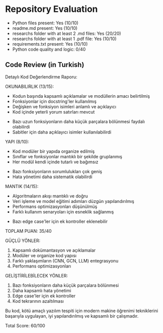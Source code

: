 
# Repository Evaluation

- Python files present: Yes (10/10)
- readme.md present: Yes (10/10)
- researchs folder with at least 2 .md files: Yes (20/20)
- researchs folder with at least 1 .pdf file: Yes (10/10)
- requirements.txt present: Yes (10/10)
- Python code quality and logic: 0/40

## Code Review (in Turkish)
Detaylı Kod Değerlendirme Raporu:

OKUNABILIRLIK (13/15):
+ Kodun başında kapsamlı açıklamalar ve modüllerin amacı belirtilmiş
+ Fonksiyonlar için docstring'ler kullanılmış
+ Değişken ve fonksiyon isimleri anlamlı ve açıklayıcı
+ Kod içinde yeterli yorum satırları mevcut
- Bazı uzun fonksiyonların daha küçük parçalara bölünmesi faydalı olabilirdi
- Sabitler için daha açıklayıcı isimler kullanılabilirdi

YAPI (8/10):
+ Kod modüler bir yapıda organize edilmiş
+ Sınıflar ve fonksiyonlar mantıklı bir şekilde gruplanmış
+ Her modül kendi içinde tutarlı ve bağımsız
- Bazı fonksiyonların sorumlulukları çok geniş
- Hata yönetimi daha sistematik olabilirdi

MANTIK (14/15):
+ Algoritmaların akışı mantıklı ve doğru
+ Veri işleme ve model eğitimi adımları düzgün yapılandırılmış
+ Performans optimizasyonları düşünülmüş
+ Farklı kullanım senaryoları için esneklik sağlanmış
- Bazı edge case'ler için ek kontroller eklenebilir

TOPLAM PUAN: 35/40

GÜÇLÜ YÖNLER:
1. Kapsamlı dokümantasyon ve açıklamalar
2. Modüler ve organize kod yapısı
3. Farklı yaklaşımların (CNN, GCN, LLM) entegrasyonu
4. Performans optimizasyonları

GELİŞTİRİLEBİLECEK YÖNLER:
1. Bazı fonksiyonların daha küçük parçalara bölünmesi
2. Daha kapsamlı hata yönetimi
3. Edge case'ler için ek kontroller
4. Kod tekrarının azaltılması

Bu kod, kötü amaçlı yazılım tespiti için modern makine öğrenimi tekniklerini başarıyla uygulayan, iyi yapılandırılmış ve kapsamlı bir çalışmadır.

Total Score: 60/100
